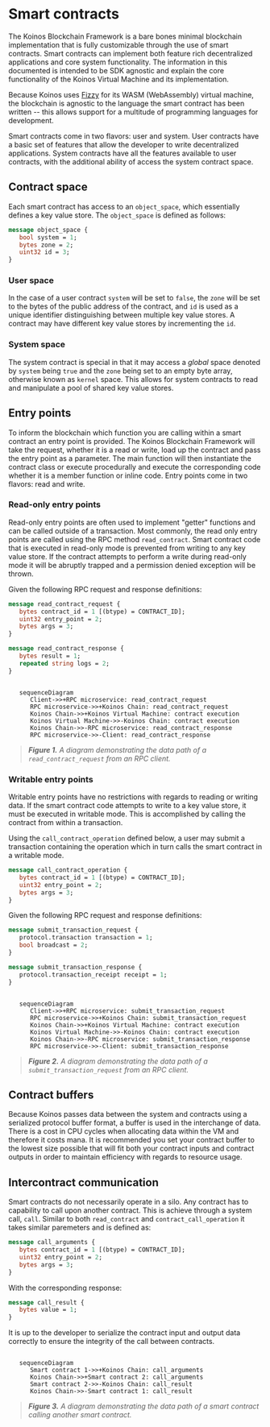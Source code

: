 # Smart contracts

The Koinos Blockchain Framework is a bare bones minimal blockchain implementation that is fully customizable through the use of smart contracts. Smart contracts can implement both feature rich
decentralized applications and core system functionality. The information in this documented is intended to be SDK agnostic and explain the core functionality of the Koinos Virtual Machine and its
implementation.

Because Koinos uses [Fizzy](https://github.com/wasmx/fizzy) for its WASM (WebAssembly) virtual machine, the blockchain is agnostic to the language the smart contract has been written -- this allows
support for a multitude of programming languages for development.

Smart contracts come in two flavors: user and system. User contracts have a basic set of features that allow the developer to
write decentralized applications. System contracts have all the features available to user contracts, with the additional ability of access the system contract space.

## Contract space

Each smart contract has access to an `object_space`, which essentially defines a key value store. The `object_space` is defined as follows:

```proto
message object_space {
   bool system = 1;
   bytes zone = 2;
   uint32 id = 3;
}
```

### User space
In the case of a user contract `system` will be set to `false`, the `zone` will be set to the bytes of the public address of the contract, and `id` is used as a unique identifier distinguishing between multiple key value stores. A contract may
have different key value stores by incrementing the `id`.

### System space
The system contract is special in that it may access a _global_ space denoted by `system` being `true` and the `zone` being set to an empty byte array, otherwise known as `kernel` space. This allows for system contracts to read and manipulate a pool
of shared key value stores.

## Entry points

To inform the blockchain which function you are calling within a smart contract an entry point is provided. The Koinos Blockchain Framework will take the request, whether it is a read or write, load up the contract and pass the entry point as a parameter.
The main function will then instantiate the contract class or execute procedurally and execute the corresponding code whether it is a member function or inline code. Entry points come in two flavors: read and write.

### Read-only entry points

Read-only entry points are often used to implement "getter" functions and can be called outside of a transaction. Most commonly, the read only entry points are called using the RPC method `read_contract`. Smart contract code that is executed
in read-only mode is prevented from writing to any key value store. If the contract attempts to perform a write during read-only mode it will be abruptly trapped and a permission denied exception will be thrown.

Given the following RPC request and response definitions:

```proto
message read_contract_request {
   bytes contract_id = 1 [(btype) = CONTRACT_ID];
   uint32 entry_point = 2;
   bytes args = 3;
}
```

```proto
message read_contract_response {
   bytes result = 1;
   repeated string logs = 2;
}
```

```mermaid

   sequenceDiagram
      Client->>+RPC microservice: read_contract_request
      RPC microservice->>+Koinos Chain: read_contract_request
      Koinos Chain->>+Koinos Virtual Machine: contract execution
      Koinos Virtual Machine->>-Koinos Chain: contract execution
      Koinos Chain->>-RPC microservice: read_contract_response
      RPC microservice->>-Client: read_contract_response
```

> _**Figure 1.** A diagram demonstrating the data path of a `read_contract_request` from an RPC client._

### Writable entry points

Writable entry points have no restrictions with regards to reading or writing data. If the smart contract code attempts to write to a key value store, it must be executed in writable mode. This is accomplished by calling the contract from within
a transaction.

Using the `call_contract_operation` defined below, a user may submit a transaction containing the operation which in turn calls the smart contract in a writable mode.

```proto
message call_contract_operation {
   bytes contract_id = 1 [(btype) = CONTRACT_ID];
   uint32 entry_point = 2;
   bytes args = 3;
}
```

Given the following RPC request and response definitions:

```proto
message submit_transaction_request {
   protocol.transaction transaction = 1;
   bool broadcast = 2;
}
```

```proto
message submit_transaction_response {
   protocol.transaction_receipt receipt = 1;
}
```

```mermaid

   sequenceDiagram
      Client->>+RPC microservice: submit_transaction_request
      RPC microservice->>+Koinos Chain: submit_transaction_request
      Koinos Chain->>+Koinos Virtual Machine: contract execution
      Koinos Virtual Machine->>-Koinos Chain: contract execution
      Koinos Chain->>-RPC microservice: submit_transaction_response
      RPC microservice->>-Client: submit_transaction_response
```

> _**Figure 2.** A diagram demonstrating the data path of a `submit_transaction_request` from an RPC client._

## Contract buffers

Because Koinos passes data between the system and contracts using a serialized protocol buffer format, a buffer is used in the interchange of data. There is a cost in CPU cycles when allocating
data within the VM and therefore it costs mana. It is recommended you set your contract buffer to the lowest size possible that will fit both your contract inputs and contract outputs in order to
maintain efficiency with regards to resource usage.

## Intercontract communication

Smart contracts do not necessarily operate in a silo. Any contract has to capability to call upon another contract. This is achieve through a system call, `call`. Similar to both `read_contract` and
`contract_call_operation` it takes similar paremeters and is defined as:

```proto
message call_arguments {
   bytes contract_id = 1 [(btype) = CONTRACT_ID];
   uint32 entry_point = 2;
   bytes args = 3;
}
```

With the corresponding response:

```proto
message call_result {
   bytes value = 1;
}
```

It is up to the developer to serialize the contract input and output data correctly to ensure the integrity of the call between contracts.

```mermaid

   sequenceDiagram
      Smart contract 1->>+Koinos Chain: call_arguments
      Koinos Chain->>+Smart contract 2: call_arguments
      Smart contract 2->>-Koinos Chain: call_result
      Koinos Chain->>-Smart contract 1: call_result
```

> _**Figure 3.** A diagram demonstrating the data path of a smart contract calling another smart contract._
